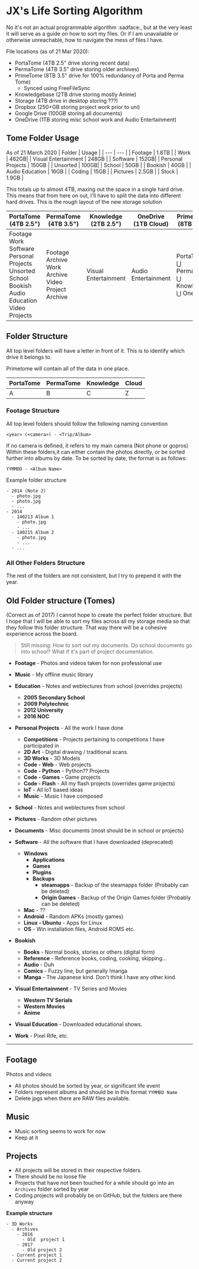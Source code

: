 # JX's Life Sorting Algorithm

No it's not an actual programmable algorithm :sadface:, but at the very least it will serve as a guide on how to sort my files. Or if I am unavailable or otherwise unreachable, how to navigate the mess of files I have.

File locations (as of 21 Mar 2020):
- PortaTome (4TB 2.5" drive storing recent data)
- PermaTome (4TB 3.5" drive storing older archives)
- PrimeTome (8TB 3.5" drive for 100% redundancy of Porta and Perma Tome)
  - Synced using FreeFileSync
- Knowledgebase (2TB drive storing mostly Anime)
- Storage (4TB drive in desktop storing ???)
- Dropbox (250+GB storing project work prior to uni)
- Google Drive (100GB storing all documents)
- OneDrive (1TB storing misc school work and Audio Entertainment)

## Tome Folder Usage
As of 21 March 2020
| Folder | Usage |
| --- | --- |
| Footage | 1.8TB |
| Work | 462GB|
| Visual Entertainment | 248GB |
| Software | 152GB|
| Personal Projects | 150GB |
| Unsorted | 100GB|
| School | 50GB |
| Bookish | 40GB |
| Audio Education | 16GB |
| Coding | 15GB |
| Pictures | 2.5GB |
| Stock | 1.9GB |

This totals up to almost 4TB, maxing out the space in a single hard drive. This means that from here on out, I'll have to split the data into different hard drives. This is the rough layout of the new storage solution


| PortaTome<br/>(4TB 2.5") | PermaTome<br/>(4TB 3.5") | Knowledge<br/>(2TB 2.5") |  OneDrive<br/>(1TB Cloud) | PrimeTome<br/>(8TB 3.5") |
| --- | --- | --- | --- | --- |
| Footage<br/>Work<br/>Software<br/>Personal Projects<br/>Unsorted<br/>School<br/>Bookish<br/>Audio Education<br/>Video Projects | Footage Archive<br/>Work Archive<br/>Video Project Archive | Visual Entertainment | Audio Entertainment | PortaTome ⋃ PermaTome ⋃ Knowledge ⋃ OneDrive |

## Folder Structure
All top level folders will have a letter in front of it. This is to identify which drive it belongs to.

Primetome will contain all of the data in one place.

| PortaTome | PermaTome | Knowledge | Cloud |
| --- | --- | --- | --- |
| A | B | C | Z |


### Footage Structure
All top level folders should follow the following naming convention
```
<year> (<camera>) - <Trip/Album>
```
If no camera is defined, it refers to my main camera (Not phone or gopros)
Within these folders,it can either contain the photos directly, or be sorted further into albums by date.
To be sorted by date, the format is as follows:
```
YYMMDD - <Album Name>
```

Example folder structure
```
- 2014 (Note 2)
  - photo.jpg
  - photo.jpg
  - ...
- 2014
  - 140213 Album 1
    - photo.jpg
    - ...
  - 140215 Album 2
    - photo.jpg
    - ...
  - ...
```

### All Other Folders Structure
The rest of the folders are not consistent, but I try to prepend it with the year.


## Old Folder structure (Tomes)
(Correct as of 2017)
I cannot hope to create the perfect folder structure. But I hope that I will be able to sort my files across all my storage media so that they follow this folder structure. That way there will be a cohesive experience across the board.

> Still missing: How to sort out my documents. Do school documents go into school? What if it's part of project documentation.

- **Footage** - Photos and videos taken for non professional use
- **Music** - My offline music library
- **Education** - Notes and weblectures from school (overrides projects)
  - **2005 Secondary School**
  - **2009 Polytechnic**
  - **2012 University**
  - **2016 NOC**
  
- **Personal Projects** - All the work I have done
  - **Competitions** - Projects pertaining to competitions I have participated in
  - **2D Art** - Digital drawing / traditional scans.
  - **3D Works** - 3D Models
  - **Code - Web** - Web projects
  - **Code - Python** - Python?? Projects
  - **Code - Games** - Game projects
  - **Code - Flash** - All my flash projects (overrides game projects)
  - **IoT** - All IoT based ideas
  - **Music** - Music I have composed
- **School** - Notes and weblectures from school
- **Pictures** - Random other pictures
- **Documents** - Misc documents (most should be in school or projects)
- **Software** - All the software that I have downloaded (deprecated)
  - **Windows**
    - **Applications**
    - **Games**
    - **Plugins**
    - **Backups**
      - **steamapps** - Backup of the steamapps folder (Probably can be deleted)
      - **Origin Games** - Backup of the Origin Games folder (Probably can be deleted)
  - **Mac** - ??
  - **Android** - Random APKs (mostly games)
  - **Linux - Ubuntu** - Apps for Linux
  - **OS** - Win installation files, Android ROMS etc.
- **Bookish**
  - **Books** - Normal books, stories or others (digital form)
  - **Reference** - Reference books, coding, cooking, skipping...
  - **Audio** - Duh
  - **Comics** - Fuzzy line, but generally !manga
  - **Manga** - The Japanese kind. Don't think I have any other kind.
- **Visual Entertainment** - TV Series and Movies
  - **Western TV Serials**
  - **Western Movies**
  - **Anime**
  
- **Visual Education** - Downloaded educational shows.
- **Work** - Pixel Rife, etc.

-------

## Footage

Photos and videos 
- All photos should be sorted by year, or significant life event
- Folders represent albums and should be in this format `YYMMDD Name`
- Delete jpgs when there are RAW files available.

## Music
- Music sorting seems to work for now
- Keep at it

## Projects

- All projects will be stored in their respective folders.
- There should be no loose file
- Projects that have not been touched for a while should go into an `Archives` folder sorted by year
- Coding projects will probably be on GitHub, but the folders are there anyway

**Example structure**
```
- 3D Works
  - Archives
    - 2016
      - Old  project 1
    - 2017
      - Old project 2
  - Current project 1
  - Current project 2
```


